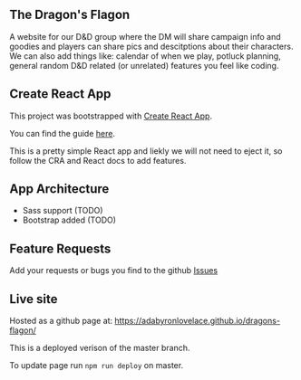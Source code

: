 ## The Dragon's Flagon

A website for our D&D group where the DM will share campaign info and goodies and players can share pics and descitptions about their characters. We can also add things like: calendar of when we play, potluck planning, general random D&D related (or unrelated) features you feel like coding.
 
## Create React App

This project was bootstrapped with [Create React App](https://github.com/facebookincubator/create-react-app).

You can find the guide [here](https://github.com/facebookincubator/create-react-app/blob/master/packages/react-scripts/template/README.md).

This is a pretty simple React app and liekly we will not need to eject it, so follow the CRA and React docs to add features.

## App Architecture

 - Sass support (TODO)
 - Bootstrap added (TODO)

## Feature Requests

Add your requests or bugs you find to the github [Issues](https://github.com/AdaByronLovelace/dragons-flagon)

## Live site 

Hosted as a github page at: https://adabyronlovelace.github.io/dragons-flagon/

This is a deployed verison of the master branch.

To update page run `npm run deploy` on master.